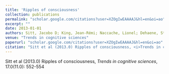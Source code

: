 ```yaml
---
title: 'Ripples of consciousness'
collection: publications
permalink: "scholar.google.com/citations?user=XZOgIwEAAAAJ&hl=en&oi=ao"
excerpt: ""
date: 2013-01-01
authors: Sitt, Jacobo D; King, Jean-Rémi; Naccache, Lionel; Dehaene, Stanislas; 
venue: "Trends in cognitive sciences"
paperurl: "scholar.google.com/citations?user=XZOgIwEAAAAJ&hl=en&oi=ao"
citation: "Sitt et al (2013.0) Ripples of consciousness, <i>Trends in cognitive sciences</i>, 17.0(11.0): 552-554"
---
```

Sitt et al (2013.0) Ripples of consciousness, <i>Trends in cognitive sciences</i>, 17.0(11.0): 552-554
